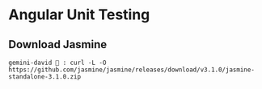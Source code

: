 # Angular Unit Testing

## Download Jasmine

`gemini-david 🌴 : curl -L -O https://github.com/jasmine/jasmine/releases/download/v3.1.0/jasmine-standalone-3.1.0.zip`
